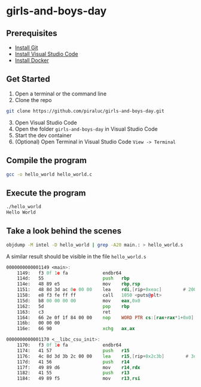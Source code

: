 # girls-and-boys-day

## Prerequisites

-	[Install Git](https://github.com/git-guides/install-git)
-	[Install Visual Studio Code](https://code.visualstudio.com/download)
-	[Install Docker](https://docs.docker.com/get-docker/)

## Get Started
1. Open a terminal or the command line
2. Clone the repo

```bash
git clone https://github.com/piraluc/girls-and-boys-day.git
```
3. Open Visual Studio Code
4. Open the folder `girls-and-boys-day` in Visual Studio Code
5. Start the dev container
6. (Optional) Open Terminal in Visual Studio Code `View -> Terminal`

## Compile the program
```bash
gcc -o hello_world hello_world.c
```
## Execute the program
```bash
./hello_world
Hello World
```
## Take a look behind the scenes
```bash
objdump -M intel -D hello_world | grep -A20 main.: > hello_world.s
```

A similar result should be visible in the file `hello_world.s`
```asm
0000000000001149 <main>:
    1149:	f3 0f 1e fa          	endbr64 
    114d:	55                   	push   rbp
    114e:	48 89 e5             	mov    rbp,rsp
    1151:	48 8d 3d ac 0e 00 00 	lea    rdi,[rip+0xeac]        # 2004 <_IO_stdin_used+0x4>
    1158:	e8 f3 fe ff ff       	call   1050 <puts@plt>
    115d:	b8 00 00 00 00       	mov    eax,0x0
    1162:	5d                   	pop    rbp
    1163:	c3                   	ret    
    1164:	66 2e 0f 1f 84 00 00 	nop    WORD PTR cs:[rax+rax*1+0x0]
    116b:	00 00 00 
    116e:	66 90                	xchg   ax,ax

0000000000001170 <__libc_csu_init>:
    1170:	f3 0f 1e fa          	endbr64 
    1174:	41 57                	push   r15
    1176:	4c 8d 3d 3b 2c 00 00 	lea    r15,[rip+0x2c3b]        # 3db8 <__frame_dummy_init_array_entry>
    117d:	41 56                	push   r14
    117f:	49 89 d6             	mov    r14,rdx
    1182:	41 55                	push   r13
    1184:	49 89 f5             	mov    r13,rsi
```
